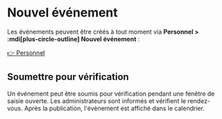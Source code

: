 # Nouvel événement

Les évènements peuvent être créés à tout moment via __Personnel > :mdi[plus-circle-outline] Nouvel événement__ :

[👉 Personnel](/fr/user?user-tab=events)

## Soumettre pour vérification

Un événement peut être soumis pour vérification pendant une fenêtre de saisie ouverte. Les administrateurs sont informés et vérifient le rendez-vous. Après la publication, l'évènement est affiché dans le calendrier.
